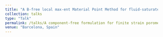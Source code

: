 ```yaml
---
title: "A B-free local max-ent Material Point Method for fluid-saturated porous media at large strain"
collection: talks
type: "Talk"
permalink: /talks/A component-free formulation for finite strain poromechanics problems was presented-Conference  XVI International Conference of Computational Plasticity (COMPLAS)
venue: "Barcelona, Spain"
---
```


